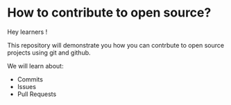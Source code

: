 # How to contribute to open source?

Hey learners !

This repository will demonstrate you how you can contrbute to open source projects using git and github. 

We will learn about:
- Commits
- Issues 
- Pull Requests
